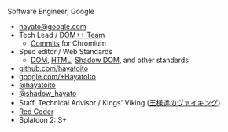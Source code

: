 <!--
page: true
title: About Me
template: index
-->

Software Engineer, Google

- <hayato@google.com>
- Tech Lead / [DOM++ Team](https://www.chromium.org/teams/dom-team)
  - [Commits](https://chromium-review.googlesource.com/q/owner:hayato%2540chromium.org)
    for Chromium
- Spec editor / Web Standards
  - [DOM](https://github.com/whatwg/dom/),
    [HTML](https://github.com/whatwg/html/),
    [Shadow DOM](https://w3c.github.io/webcomponents/spec/shadow/), and other
    standards
- [github.com/hayatoito](http://github.com/hayatoito)
- [google.com/+HayatoIto](http://google.com/+HayatoIto)
- [@hayatoito](http://twitter.com/hayatoito)
- [@shadow_hayato](http://twitter.com/shadow_hayato)
- Staff, Technical Advisor / Kings' Viking
  ([王様達のヴァイキング](https://csbs.shogakukan.co.jp/book?book_group_id=7000))
- [Red Coder](https://www.topcoder.com/members/gentoo/)
- Splatoon 2: S+
